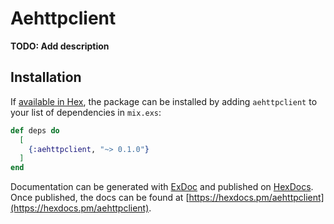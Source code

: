 # Aehttpclient

**TODO: Add description**

## Installation

If [available in Hex](https://hex.pm/docs/publish), the package can be installed
by adding `aehttpclient` to your list of dependencies in `mix.exs`:

```elixir
def deps do
  [
    {:aehttpclient, "~> 0.1.0"}
  ]
end
```

Documentation can be generated with [ExDoc](https://github.com/elixir-lang/ex_doc)
and published on [HexDocs](https://hexdocs.pm). Once published, the docs can
be found at [https://hexdocs.pm/aehttpclient](https://hexdocs.pm/aehttpclient).

